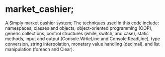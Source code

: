 # market_cashier;
A Simply market cashier system;
The techniques used in this code include: namespaces, classes and objects, object-oriented programming (OOP), generic collections, control structures (while, switch, and case), static methods, input and output (Console.WriteLine and Console.ReadLine), type conversion, string interpolation, monetary value handling (decimal), and list manipulation (foreach and Clear).
